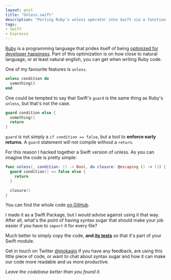 ```yaml
---
layout: post
title: "Unless.swift"
description: "Porting Ruby's unless operator into Swift via a function."
tags:
- Swift
- Espresso
---
```


[Ruby](https://www.ruby-lang.org/en/) is a programming language that prides itself of being [optimized for developer happiness](http://rubyonrails.org/doctrine/#optimize-for-programmer-happiness). Part of this optimization is on how close to natural language, or at least natural english, you can get when writing Ruby code.

One of my favourite features is `unless`.

```ruby
unless condition do
  something()
end
```

One could be tempted to say that Swift's `guard` is the same thing as Ruby's `unless`, but that's not the case.

```swift
guard condition else {
  something()
  return
}
```

`guard` is not simply a `if condition == false`, but a tool to **enforce early returns**. A `guard` statement will not compile without a `return`.

For this reason I hacked together a Swift version of unless. As you can imagine the code is pretty simple:

```swift
func unless(_ condition: () -> Bool, do closure: @escaping () -> ()) {
  guard condition() == false else {
    return
  }

  closure()
}
```

You can find the whole code [on GitHub](https://github.com/mokagio/Unless.swift).

I made it as a Swift Package, but I would advise against using it that way. After all, what's the point of having syntax sugar that should make your job easier if you have to `import` it for every file?

Much better to simply copy the code, **and [its tests](https://github.com/mokagio/Unless.swift/blob/master/Tests/UnlessTests/UnlessTests.swift)** so that it's part of your Swift module.

Get in touch on Twitter [@mokagio](https://twitter.com/mokagio) if you have any feedback, are using this little piece of code, or want to chat about syntax sugar and how it can make our code more readable and us more productive.

_Leave the codebase better than you found it._
